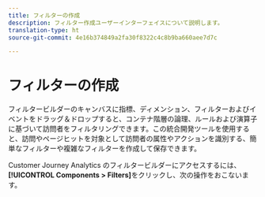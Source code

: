 ```yaml
---
title: フィルターの作成
description: フィルター作成ユーザーインターフェイスについて説明します。
translation-type: ht
source-git-commit: 4e16b374849a2fa30f8322c4c8b9ba660aee7d7c

---
```



# フィルターの作成

フィルタービルダーのキャンバスに指標、ディメンション、フィルターおよびイベントをドラッグ＆ドロップすると、コンテナ階層の論理、ルールおよび演算子に基づいて訪問者をフィルタリングできます。この統合開発ツールを使用すると、訪問やページヒットを対象として訪問者の属性やアクションを識別する、簡単なフィルターや複雑なフィルターを作成して保存できます。

Customer Journey Analytics のフィルタービルダーにアクセスするには、**[!UICONTROL Components > Filters]**&#x200B;をクリックし、次の操作をおこないます。

